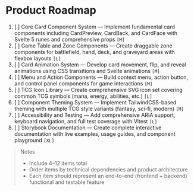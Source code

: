 # Product Roadmap

1. [ ] Core Card Component System — Implement fundamental card components including CardPreview, CardBack, and CardFace with Svelte 5 runes and comprehensive props `[M]`
2. [ ] Game Table and Zone Components — Create draggable zone components for battlefield, hand, deck, and graveyard areas with flexbox layouts `[L]`
3. [ ] Card Animation System — Develop card movement, flip, and reveal animations using CSS transitions and Svelte animations `[M]`
4. [ ] Menu and Action Components — Build context menu, action button, and control panel components for game interactions `[M]`
5. [ ] TCG Icon Library — Create comprehensive SVG icon set covering common TCG symbols (mana, energy, abilities, etc.) `[L]`
6. [ ] Component Theming System — Implement TailwindCSS-based theming with multiple TCG style variants (fantasy, sci-fi, modern) `[M]`
7. [ ] Accessibility and Testing — Add comprehensive ARIA support, keyboard navigation, and full test coverage with Vitest `[L]`
8. [ ] Storybook Documentation — Create complete interactive documentation with live examples, usage guides, and component playground `[XL]`

> Notes
> - Include 4–12 items total
> - Order items by technical dependencies and product architecture
> - Each item should represent an end-to-end (frontend + backend) functional and testable feature